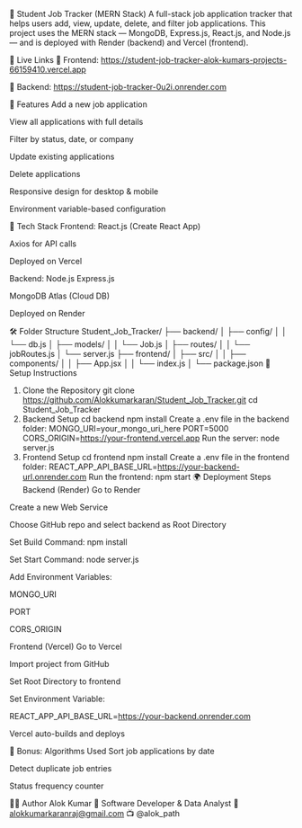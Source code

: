 🎯 Student Job Tracker (MERN Stack)
A full-stack job application tracker that helps users add, view, update, delete, and filter job applications. This project uses the MERN stack — MongoDB, Express.js, React.js, and Node.js — and is deployed with Render (backend) and Vercel (frontend).

🚀 Live Links
🔗 Frontend: https://student-job-tracker-alok-kumars-projects-66159410.vercel.app

🔗 Backend: https://student-job-tracker-0u2i.onrender.com

📌 Features
Add a new job application

View all applications with full details

Filter by status, date, or company

Update existing applications

Delete applications

Responsive design for desktop & mobile

Environment variable-based configuration

🧰 Tech Stack
Frontend:
React.js (Create React App)

Axios for API calls

Deployed on Vercel

Backend:
Node.js
Express.js

MongoDB Atlas (Cloud DB)

Deployed on Render

🛠️ Folder Structure
Student_Job_Tracker/
├── backend/
│   ├── config/
│   │   └── db.js
│   ├── models/
│   │   └── Job.js
│   ├── routes/
│   │   └── jobRoutes.js
│   └── server.js
├── frontend/
│   ├── src/
│   │   ├── components/
│   │   ├── App.jsx
│   │   └── index.js
│   └── package.json
🧪 Setup Instructions
1. Clone the Repository
git clone https://github.com/Alokkumarkaran/Student_Job_Tracker.git
cd Student_Job_Tracker
2. Backend Setup
cd backend
npm install
Create a .env file in the backend folder:
MONGO_URI=your_mongo_uri_here
PORT=5000
CORS_ORIGIN=https://your-frontend.vercel.app
Run the server:
node server.js
3. Frontend Setup
cd frontend
npm install
Create a .env file in the frontend folder:
REACT_APP_API_BASE_URL=https://your-backend-url.onrender.com
Run the frontend:
npm start
🌍 Deployment Steps
Backend (Render)
Go to Render

Create a new Web Service

Choose GitHub repo and select backend as Root Directory

Set Build Command: npm install

Set Start Command: node server.js

Add Environment Variables:

MONGO_URI

PORT

CORS_ORIGIN

Frontend (Vercel)
Go to Vercel

Import project from GitHub

Set Root Directory to frontend

Set Environment Variable:

REACT_APP_API_BASE_URL=https://your-backend.onrender.com

Vercel auto-builds and deploys

🧠 Bonus: Algorithms Used
Sort job applications by date

Detect duplicate job entries

Status frequency counter

👨‍💻 Author
Alok Kumar
💼 Software Developer & Data Analyst
📧 alokkumarkaranraj@gmail.com 
📺 @alok_path

